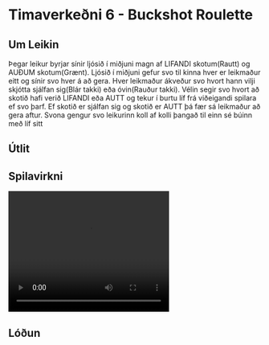 # Timaverkeðni 6 - Buckshot Roulette

## Um Leikin

Þegar leikur byrjar sínir ljósið í miðjuni magn af LIFANDI skotum(Rautt) og
AUÐUM skotum(Grænt). Ljósið í miðjuni gefur svo til kinna hver er leikmaður
eitt og sínir svo hver á að gera. Hver leikmaður ákveður svo hvort hann vilji skjótta
sjálfan sig(Blár takki) eða óvin(Rauður takki). Vélin segir svo hvort að skotið
hafi verið LIFANDI eða AUTT og tekur í burtu líf frá viðeigandi spilara ef svo
þarf. Ef skotið er sjálfan sig og skotið er AUTT þá fær sá leikmaður að gera aftur.
Svona gengur svo leikurinn koll af kolli þangað til einn sé búinn með líf sitt

## Útlit

## Spilavirkni
<video src="" width="320" height="240" controls></video>

## Lóðun